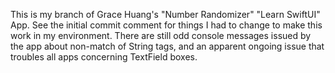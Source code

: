 This is my branch of Grace Huang's "Number Randomizer" "Learn SwiftUI" App.  See the initial commit comment for things I had to change to make this work in my
environment.  There are still odd console messages issued by the app about non-match of String tags, and an apparent ongoing issue that troubles all apps concerning TextField boxes.
